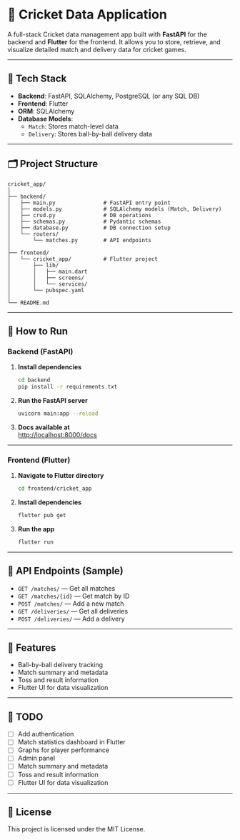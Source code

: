 
# 🏏 Cricket Data Application

A full-stack Cricket data management app built with **FastAPI** for the backend and **Flutter** for the frontend. It allows you to store, retrieve, and visualize detailed match and delivery data for cricket games.

---

## 🧩 Tech Stack

- **Backend**: FastAPI, SQLAlchemy, PostgreSQL (or any SQL DB)
- **Frontend**: Flutter
- **ORM**: SQLAlchemy
- **Database Models**:
  - `Match`: Stores match-level data
  - `Delivery`: Stores ball-by-ball delivery data

---

## 🗂 Project Structure

```
cricket_app/
│
├── backend/
│   ├── main.py               # FastAPI entry point
│   ├── models.py             # SQLAlchemy models (Match, Delivery)
│   ├── crud.py               # DB operations
│   ├── schemas.py            # Pydantic schemas
│   ├── database.py           # DB connection setup
│   └── routers/
│       └── matches.py        # API endpoints
│
├── frontend/
│   └── cricket_app/          # Flutter project
│       ├── lib/
│       │   ├── main.dart
│       │   ├── screens/
│       │   └── services/
│       └── pubspec.yaml
│
└── README.md
```

---



## 🚀 How to Run

### Backend (FastAPI)

1. **Install dependencies**  
   ```bash
   cd backend
   pip install -r requirements.txt
   ```

2. **Run the FastAPI server**  
   ```bash
   uvicorn main:app --reload
   ```

3. **Docs available at**  
   [http://localhost:8000/docs](http://localhost:8000/docs)

---

### Frontend (Flutter)

1. **Navigate to Flutter directory**  
   ```bash
   cd frontend/cricket_app
   ```

2. **Install dependencies**  
   ```bash
   flutter pub get
   ```

3. **Run the app**  
   ```bash
   flutter run
   ```

---

## 📡 API Endpoints (Sample)

- `GET /matches/` — Get all matches
- `GET /matches/{id}` — Get match by ID
- `POST /matches/` — Add a new match
- `GET /deliveries/` — Get all deliveries
- `POST /deliveries/` — Add a delivery

---

## 📌 Features

- Ball-by-ball delivery tracking
- Match summary and metadata
- Toss and result information
- Flutter UI for data visualization

---

## 🔧 TODO

- [ ] Add authentication
- [ ] Match statistics dashboard in Flutter
- [ ] Graphs for player performance
- [ ] Admin panel
- [ ] Match summary and metadata
- [ ] Toss and result information
- [ ] Flutter UI for data visualization
---


## 📃 License

This project is licensed under the MIT License.
